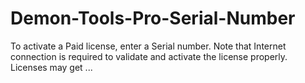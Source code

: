 # Demon-Tools-Pro-Serial-Number
To activate a Paid license, enter a Serial number. Note that Internet connection is required to validate and activate the license properly. Licenses may get ...
